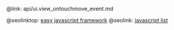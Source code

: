 @link: api/ui.view_ontouchmove_event.md

@seolinktop: [easy javascript framework](https://webix.com)
@seolink: [javascript list](https://webix.com/widget/list/)